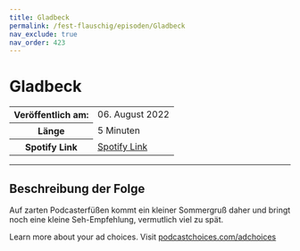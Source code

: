 ```yaml
---
title: Gladbeck
permalink: /fest-flauschig/episoden/Gladbeck
nav_exclude: true
nav_order: 423
---
```


# Gladbeck
<table class="resp-table dcf-table dcf-table-responsive dcf-table-bordered dcf-table-striped dcf-w-100%">
                    <tbody>
                        <tr>
                            <th scope="row">Veröffentlich am:</th>
                            <td data-label="Veröffentlich am:">06. August 2022</td>
                        </tr>
                        <tr>
                            <th scope="row">Länge </th>
                            <td data-label="Länge ">5 Minuten</td>
                        </tr><tr>
                                <th scope="row">Spotify Link</th>
                                <td data-label="Spotify Link"><a href="https://open.spotify.com/episode/1aI19K84q0DwnDMkNNkwyy">Spotify Link</a></td>
                            </tr></tbody>
                </table>

***

## Beschreibung der Folge

<div>
<p>Auf zarten Podcasterfüßen kommt ein kleiner Sommergruß daher und bringt noch eine kleine Seh-Empfehlung, vermutlich viel zu spät.</p><p> </p><p>Learn more about your ad choices. Visit <a href="https://podcastchoices.com/adchoices" rel="nofollow">podcastchoices.com/adchoices</a></p>  
</div>


